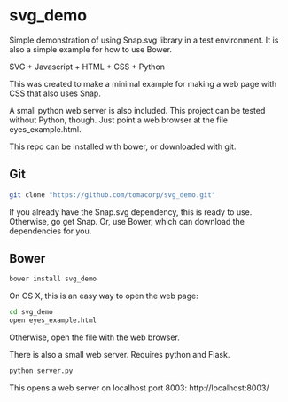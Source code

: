 # svg_demo

Simple demonstration of using Snap.svg library in a test environment.
It is also a simple example for how to use Bower.

SVG + Javascript + HTML + CSS + Python

This was created to make a minimal example for making a web page with CSS that also uses Snap.

A small python web server is also included.
This project can be tested without Python, though. 
Just point a web browser at the file eyes_example.html.

This repo can be installed with bower, or downloaded with git.

## Git
```bash
git clone "https://github.com/tomacorp/svg_demo.git"
```

If you already have the Snap.svg dependency, this is ready to use.
Otherwise, go get Snap. Or, use Bower, which can download the
dependencies for you.

## Bower
```bash
bower install svg_demo
```



On OS X, this is an easy way to open the web page:
```bash
cd svg_demo
open eyes_example.html
```
Otherwise, open the file with the web browser.

There is also a small web server. Requires python and Flask.
```bash
python server.py
```
This opens a web server on localhost port 8003:
http://localhost:8003/

